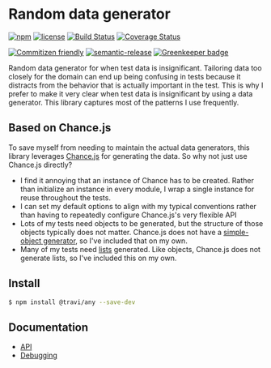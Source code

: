 # Random data generator

[![npm](https://img.shields.io/npm/v/@travi/any.svg?maxAge=2592000)](https://www.npmjs.com/package/@travi/any)
[![license](https://img.shields.io/github/license/travi/any.svg)](LICENSE)
[![Build Status](https://img.shields.io/travis/travi/any.svg?style=flat)](https://travis-ci.org/travi/any)
[![Coverage Status](http://img.shields.io/coveralls/travi/any.svg?style=flat)](https://coveralls.io/r/travi/any?branch=master)

[![Commitizen friendly](https://img.shields.io/badge/commitizen-friendly-brightgreen.svg)](http://commitizen.github.io/cz-cli/)
[![semantic-release](https://img.shields.io/badge/%20%20%F0%9F%93%A6%F0%9F%9A%80-semantic--release-e10079.svg)](https://github.com/semantic-release/semantic-release)
[![Greenkeeper badge](https://badges.greenkeeper.io/travi/any.svg)](https://greenkeeper.io/)

Random data generator for when test data is insignificant. Tailoring data too
closely for the domain can end up being confusing in tests because it distracts
from the behavior that is actually important in the test. This is why I prefer
to make it very clear when test data is insignificant by using a data generator.
This library captures most of the patterns I use frequently.

## Based on Chance.js

To save myself from needing to maintain the actual data generators, this library
leverages [Chance.js](http://chancejs.com/) for generating the data. So why not
just use Chance.js directly?

* I find it annoying that an instance of Chance has to be created. Rather than
  initialize an instance in every module, I wrap a single instance for reuse
  throughout the tests.
* I can set my default options to align with my typical conventions rather than
  having to repeatedly configure Chance.js's very flexible API
* Lots of my tests need objects to be generated, but the structure of those
  objects typically does not matter. Chance.js does not have a
  [simple-object generator](docs/API.md#simpleobject), so I've included that on
  my own.
* Many of my tests need [lists](docs/API.md#listof) generated. Like objects,
  Chance.js does not generate lists, so I've included this on my own.

## Install

```bash
$ npm install @travi/any --save-dev
```

## Documentation

* [API](docs/API.md)
* [Debugging](docs/DEBUG.md)
